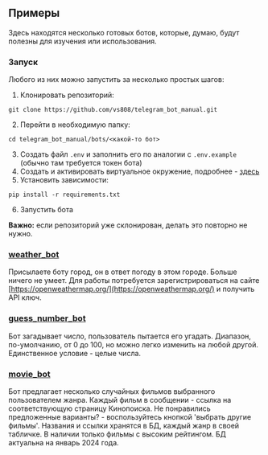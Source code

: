 ## Примеры

Здесь находятся несколько готовых ботов, которые, думаю, будут полезны для изучения или использования.

### Запуск

Любого из них можно запустить за несколько простых шагов:

1. Клонировать репозиторий:

```
git clone https://github.com/vs808/telegram_bot_manual.git
```

2. Перейти в необходимую папку:

```
cd telegram_bot_manual/bots/<какой-то бот>
```

3. Создать файл `.env` и заполнить его по аналогии с `.env.example` (обычно там требуется токен бота)
4. Создать и активировать виртуальное окружение, подробнее - [здесь](https://pythonchik.ru/okruzhenie-i-pakety/virtualnoe-okruzhenie-python-venv)
5. Установить зависимости:

```
pip install -r requirements.txt
```

6. Запустить бота

**Важно:** если репозиторий уже склонирован, делать это повторно не нужно.

### [weather_bot](weather_bot)

Присылаете боту город, он в ответ погоду в этом городе. Больше ничего не умеет. Для работы потребуется зарегистрироваться на сайте [https://openweathermap.org/](https://openweathermap.org/) и получить API ключ.

### [guess_number_bot](guess_number_bot)

Бот загадывает число, пользователь пытается его угадать. Диапазон, по-умолчанию, от 0 до 100, но можно легко изменить на любой другой. Единственное условие - целые числа.

### [movie_bot](movie_bot)

Бот предлагает несколько случайных фильмов выбранного пользователем жанра. Каждый фильм в сообщении - ссылка на соответствующую страницу Кинопоиска. Не понравились предложенные варианты? - воспользуйтесь кнопкой 'выбрать другие фильмы'. Названия и ссылки хранятся в БД, каждый жанр в своей табличке. В наличии только фильмы с высоким рейтингом. БД актуальна на январь 2024 года.
